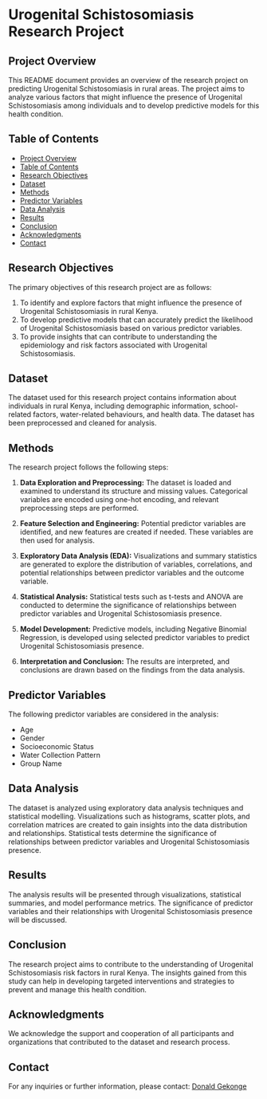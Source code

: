 # Urogenital Schistosomiasis Research Project

## Project Overview

This README document provides an overview of the research project on predicting Urogenital Schistosomiasis in rural areas. The project aims to analyze various factors that might influence the presence of Urogenital Schistosomiasis among individuals and to develop predictive models for this health condition.

## Table of Contents

- [Project Overview](#project-overview)
- [Table of Contents](#table-of-contents)
- [Research Objectives](#research-objectives)
- [Dataset](#dataset)
- [Methods](#methods)
- [Predictor Variables](#predictor-variables)
- [Data Analysis](#data-analysis)
- [Results](#results)
- [Conclusion](#conclusion)
- [Acknowledgments](#acknowledgments)
- [Contact](#contact)

## Research Objectives

The primary objectives of this research project are as follows:

1. To identify and explore factors that might influence the presence of Urogenital Schistosomiasis in rural Kenya.
2. To develop predictive models that can accurately predict the likelihood of Urogenital Schistosomiasis based on various predictor variables.
3. To provide insights that can contribute to understanding the epidemiology and risk factors associated with Urogenital Schistosomiasis.

## Dataset

The dataset used for this research project contains information about individuals in rural Kenya, including demographic information, school-related factors, water-related behaviours, and health data. The dataset has been preprocessed and cleaned for analysis.

## Methods

The research project follows the following steps:

1. **Data Exploration and Preprocessing:** The dataset is loaded and examined to understand its structure and missing values. Categorical variables are encoded using one-hot encoding, and relevant preprocessing steps are performed.

2. **Feature Selection and Engineering:** Potential predictor variables are identified, and new features are created if needed. These variables are then used for analysis.

3. **Exploratory Data Analysis (EDA):** Visualizations and summary statistics are generated to explore the distribution of variables, correlations, and potential relationships between predictor variables and the outcome variable.

4. **Statistical Analysis:** Statistical tests such as t-tests and ANOVA are conducted to determine the significance of relationships between predictor variables and Urogenital Schistosomiasis presence.

5. **Model Development:** Predictive models, including Negative Binomial Regression, is developed using selected predictor variables to predict Urogenital Schistosomiasis presence.

6. **Interpretation and Conclusion:** The results are interpreted, and conclusions are drawn based on the findings from the data analysis.

## Predictor Variables

The following predictor variables are considered in the analysis:

- Age
- Gender
- Socioeconomic Status
- Water Collection Pattern
- Group Name

## Data Analysis

The dataset is analyzed using exploratory data analysis techniques and statistical modelling. Visualizations such as histograms, scatter plots, and correlation matrices are created to gain insights into the data distribution and relationships. Statistical tests determine the significance of relationships between predictor variables and Urogenital Schistosomiasis presence.

## Results

The analysis results will be presented through visualizations, statistical summaries, and model performance metrics. The significance of predictor variables and their relationships with Urogenital Schistosomiasis presence will be discussed.

## Conclusion

The research project aims to contribute to the understanding of Urogenital Schistosomiasis risk factors in rural Kenya. The insights gained from this study can help in developing targeted interventions and strategies to prevent and manage this health condition.

## Acknowledgments

We acknowledge the support and cooperation of all participants and organizations that contributed to the dataset and research process.

## Contact

For any inquiries or further information, please contact:
[Donald Gekonge](mailto:gekongedonald002@gmail.com)
